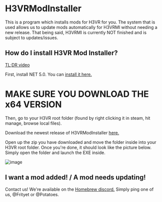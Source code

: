 # H3VRModInstaller

This is a program which installs mods for H3VR for you. The system that is used allows us to update mods automatically for H3VRMI without needing a new release. That being said, H3VRMI is currently NOT finished and is subject to updates/issues.

## How do I install H3VR Mod Installer?

[TL;DR video](https://youtu.be/LBcxS_mYLFE)

First, install NET 5.0. You can [install it here.](https://dotnet.microsoft.com/download/dotnet/thank-you/runtime-desktop-5.0.1-windows-x64-installer)

# MAKE SURE YOU DOWNLOAD THE x64 VERSION

Then, go to your H3VR root folder (found by right clicking it in steam, hit manage, browse local files).

Download the newest release of H3VRModInstaller [here.](https://github.com/Frityet/H3VRModInstaller/releases)

Open up the zip you have downloaded and move the folder inside into your H3VR root folder. Once you're done, it should look like the picture below. Simply open the folder and launch the EXE inside. 

![image](https://user-images.githubusercontent.com/48143760/104975636-39536f80-59c9-11eb-9589-52d3a823e492.png)

## I want a mod added! / A mod needs updating!

Contact us! We're available on the [Homebrew discord.](https://discord.gg/83yTrfr) Simply ping one of us, @Frityet or @Potatoes.

